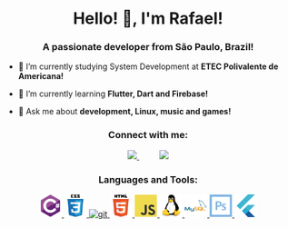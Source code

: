 <h1 align="center">Hello! 👋, I'm Rafael!</h1>
<h3 align="center">A passionate developer from São Paulo, Brazil!</h3>

- 🔭 I’m currently studying System Development at **ETEC Polivalente de Americana!**

- 🌱 I’m currently learning **Flutter, Dart and Firebase!**

- 💬 Ask me about **development, Linux, music and games!**

<h3 align="center">Connect with me:</h3>
<p align="left">
<p align="center">
	<a href="mailto:rafaelrodrigues.ds201@gmail.com">
		<img src="https://img.shields.io/badge/gmail-D14836?&style=for-the-badge&logo=gmail&logoColor=white&link=mailto:rafaelrodrigues.ds201@gmail.com">
	</a>
    &nbsp;&nbsp;&nbsp;&nbsp;&nbsp;&nbsp;&nbsp;&nbsp;
	<a href="https://www.linkedin.com/in/rafa-rodri/">
		<img src="https://img.shields.io/badge/linkedin-%230077B5.svg?&style=for-the-badge&logo=linkedin&logoColor=white&link=mailto:https://www.linkedin.com/in/rafa-rodri/">
	</a>
</p>
</p>

<h3 align="center">Languages and Tools:</h3>
<p align="center"<img src="https://raw.githubusercontent.com/devicons/devicon/master/icons/c/c-original.svg" alt="c" width="40" height="40"/> </a> <a href="https://www.w3schools.com/cs/" target="_blank" rel="noreferrer"> <img src="https://raw.githubusercontent.com/devicons/devicon/master/icons/csharp/csharp-original.svg" alt="csharp" width="40" height="40"/> </a> <a href="https://www.w3schools.com/css/" target="_blank" rel="noreferrer"> <img src="https://raw.githubusercontent.com/devicons/devicon/master/icons/css3/css3-original-wordmark.svg" alt="css3" width="40" height="40"/> </a> <a href="https://git-scm.com/" target="_blank" rel="noreferrer"> <img src="https://www.vectorlogo.zone/logos/git-scm/git-scm-icon.svg" alt="git" width="40" height="40"/> </a> <a href="https://www.w3.org/html/" target="_blank" rel="noreferrer"> <img src="https://raw.githubusercontent.com/devicons/devicon/master/icons/html5/html5-original-wordmark.svg" alt="html5" width="40" height="40"/> </a> <a href="https://developer.mozilla.org/en-US/docs/Web/JavaScript" target="_blank" rel="noreferrer"> <img src="https://raw.githubusercontent.com/devicons/devicon/master/icons/javascript/javascript-original.svg" alt="javascript" width="40" height="40"/> </a> <a href="https://www.linux.org/" target="_blank" rel="noreferrer"> <img src="https://raw.githubusercontent.com/devicons/devicon/master/icons/linux/linux-original.svg" alt="linux" width="40" height="40"/> </a> <a href="https://www.mysql.com/" target="_blank" rel="noreferrer"> <img src="https://raw.githubusercontent.com/devicons/devicon/master/icons/mysql/mysql-original-wordmark.svg" alt="mysql" width="40" height="40"/> </a>  <a href="https://www.photoshop.com/en" target="_blank" rel="noreferrer"> <img src="https://raw.githubusercontent.com/devicons/devicon/master/icons/photoshop/photoshop-line.svg" alt="photoshop" width="40" height="40"/> </a>
<img height="40" src="https://raw.githubusercontent.com/devicons/devicon/master/icons/flutter/flutter-original.svg">
